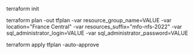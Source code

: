 

terraform init

terraform plan -out tfplan -var resource_group_name=VALUE -var location="France Central" -var resources_suffix="mfo-nfs-2022" -var sql_administrator_login=VALUE -var sql_administrator_password=VALUE

terraform apply tfplan -auto-approve
